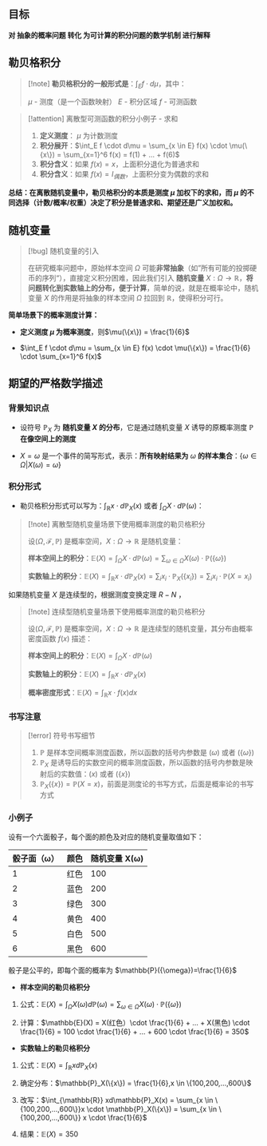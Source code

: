 
## 目标

**对 抽象的概率问题 转化 为可计算的积分问题的数学机制 进行解释**

## 勒贝格积分

>[!note] **勒贝格积分的一般形式是**：$\int_E f \cdot d\mu$，其中：
>
>$\mu$  - 测度（是一个函数映射）
>$E$ - 积分区域
>$f$  - 可测函数

>[!attention] 离散型可测函数的积分小例子 - 求和
>
>1. **定义测度**： $\mu$ 为计数测度
>2. **积分展开**：$\int_E f \cdot d\mu = \sum_{x \in E} f(x) \cdot \mu(\{x\}) = \sum_{x=1}^6 f(x) = f(1) + ... + f(6)$
>3. **积分含义**：如果 $f(x) = x$，上面积分退化为普通求和
>4. **积分含义**：如果 $f(x) = I_{偶数}$，上面积分变为偶数的求和

**总结：在离散随机变量中，勒贝格积分的本质是测度 $\mu$ 加权下的求和，而 $\mu$ 的不同选择（计数/概率/权重）决定了积分是普通求和、期望还是广义加权和。**

## 随机变量

>[!bug] 随机变量的引入
>
>在研究概率问题中，原始样本空间 $\Omega$ 可能**非常抽象**（如”所有可能的投掷硬币的序列“），直接定义积分困难，因此我们引入 **随机变量** $X:\Omega \to \mathbb{R}$，**将问题转化到实数轴上的分布，便于计算**，简单的说，就是在概率论中，随机变量 $X$ 的作用是将抽象的样本空间 $\Omega$ 拉回到 $\mathbb{R}$，使得积分可行。

**简单场景下的概率测度计算：**

- **定义测度 $\mu$ 为概率测度**，则$\mu(\{x\}) = \frac{1}{6}$

- $\int_E f \cdot d\mu = \sum_{x \in E} f(x) \cdot \mu(\{x\}) = \frac{1}{6} \cdot \sum_{x=1}^6 f(x)$

## 期望的严格数学描述

### 背景知识点

- 设符号 $\mathbb{P}_X$ 为 **随机变量 $X$ 的分布**，它是通过随机变量 $X$ 诱导的原概率测度 $\mathbb{P}$ **在像空间上的测度**

-  $X = \omega$ 是一个事件的简写形式，表示：**所有映射结果为** $\omega$ **的样本集合**：$\{\omega \in \Omega | X(\omega) = \omega\}$
### 积分形式

- 勒贝格积分形式可以写为：$\int_{\mathbb{R}} x \cdot d\mathbb{P}_X(x)$ 或者 $\int_{\Omega} X \cdot d\mathbb{P}(\omega)$：

>[!note] 离散型随机变量场景下使用概率测度的勒贝格积分
>
>设$(\Omega,\mathcal{F},\mathbb{P})$ 是概率空间，$X:\Omega \to \mathbb{R}$ 是随机变量：
>
>**样本空间上的积分**：$\mathbb{E}(X) = \int_{\Omega} X \cdot d\mathbb{P}(\omega) = \sum_{\omega \in \Omega} X(\omega) \cdot \mathbb{P}(\{\omega\})$
>
>**实数轴上的积分**：$\mathbb{E}(X) = \int_{\mathbb{R}} x \cdot d\mathbb{P}_X(x) = \sum_i x_i \cdot \mathbb{P}_X(\{x_i\}) = \sum_i x_i \cdot \mathbb{P}(X =x_i)$

如果随机变量 $X$ 是连续型的，根据测度变换定理 $R-N$ ，

>[!note] 连续型随机变量场景下使用概率测度的勒贝格积分
>
>设$(\Omega,\mathcal{F},\mathbb{P})$ 是概率空间，$X:\Omega \to \mathbb{R}$ 是连续型的随机变量，其分布由概率密度函数 $f(x)$ 描述：
 >
>**样本空间上的积分**：$\mathbb{E}(X) = \int_{\Omega} X \cdot d\mathbb{P}(\omega)$
>
>**实数轴上的积分**：$\mathbb{E}(X) = \int_{\mathbb{R}} x \cdot d\mathbb{P}_X(x)$
>
>**概率密度形式**：$\mathbb{E}(X) = \int_{\mathbb{R}} x \cdot f(x)dx$
### 书写注意

>[!error] 符号书写细节
>
>1. $\mathbb{P}$ 是样本空间概率测度函数，所以函数的括号内参数是 $(\omega)$ 或者 $(\{\omega\})$
>2. $\mathbb{P}_X$ 是诱导后的实数空间的概率测度函数，所以函数的括号内参数是映射后的实数值：$(x)$ 或者 $(\{x\})$
>3. $\mathbb{P}_X(\{x\}) = \mathbb{P}(X = x)$，前面是测度论的书写方式，后面是概率论的书写方式
>

### 小例子

设有一个六面骰子，每个面的颜色及对应的随机变量取值如下：

| 骰子面（ω） | 颜色  | 随机变量 X(ω) |
| ------ | --- | --------- |
| 1      | 红色  | 100       |
| 2      | 蓝色  | 200       |
| 3      | 绿色  | 300       |
| 4      | 黄色  | 400       |
| 5      | 白色  | 500       |
| 6      | 黑色  | 600       |
骰子是公平的，即每个面的概率为 $\mathbb{P}({\omega})=\frac{1}{6}$

- **样本空间的勒贝格积分**

1. 公式：$\mathbb{E}(X) = \int_{\Omega} X(\omega)d\mathbb{P}(\omega) = \sum_{\omega \in \Omega}X(\omega) \cdot \mathbb{P}(\{\omega\})$

2. 计算：$\mathbb{E}(X) = X(红色）\cdot \frac{1}{6} + ... + X(黑色) \cdot \frac{1}{6} = 100 \cdot \frac{1}{6} + ... + 600 \cdot \frac{1}{6} = 350$

- **实数轴上的勒贝格积分**

1. 公式：$\mathbb{E}(X) = \int_{\mathbb{R}} xd\mathbb{P}_X(x)$

2. 确定分布：$\mathbb{P}_X(\{x\}) = \frac{1}{6},x \in \{100,200,...,600\}$

3. 改写：$\int_{\mathbb{R}} xd\mathbb{P}_X(x) = \sum_{x \in \{100,200,...,600\}}x \cdot \mathbb{P}_X(\{x\}) = \sum_{x \in \{100,200,...,600\}} x \cdot \frac{1}{6}$

4. 结果：$\mathbb{E}(X) = 350$

